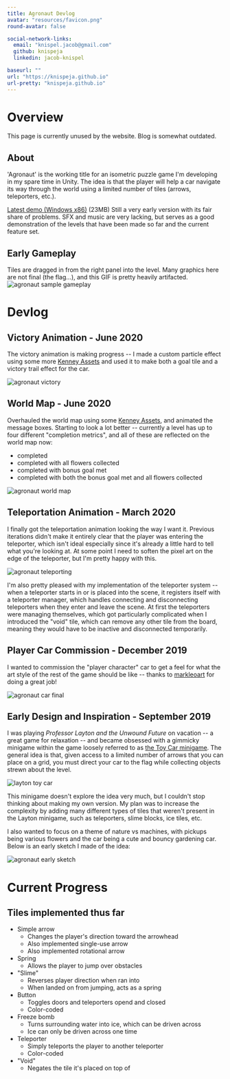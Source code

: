 ```yaml
---
title: Agronaut Devlog
avatar: "resources/favicon.png"
round-avatar: false

social-network-links:
  email: "knispel.jacob@gmail.com"
  github: knispeja
  linkedin: jacob-knispel

baseurl: ""
url: "https://knispeja.github.io"
url-pretty: "knispeja.github.io"
---
```


# Overview
This page is currently unused by the website. Blog is somewhat outdated.

## About
'Agronaut' is the working title for an isometric puzzle game I'm developing in my spare time in Unity.
The idea is that the player will help a car navigate its way through the world using a limited number of tiles (arrows, teleporters, etc.).

[Latest demo (Windows x86)](https://www.dropbox.com/s/lt0gx84jbbjx541/Agronaut-Aug2020.zip?dl=0) (23MB)
Still a very early version with its fair share of problems.
SFX and music are very lacking, but serves as a good demonstration of the levels that have been made so far and the current feature set.

## Early Gameplay
Tiles are dragged in from the right panel into the level. Many graphics here are not final (the flag...), and this GIF is pretty heavily artifacted.
![agronaut sample gameplay](resources/blog/agronaut/agronaut-sample-gameplay.gif)

# Devlog

## Victory Animation - June 2020
The victory animation is making progress -- I made a custom particle effect using some more [Kenney Assets](https://www.kenney.nl/assets) and used it to make both a goal tile and a victory trail effect for the car.

![agronaut victory](resources/blog/agronaut/agronaut-victory-1.gif)

## World Map - June 2020
Overhauled the world map using some [Kenney Assets](https://www.kenney.nl/assets), and animated the message boxes. Starting to look a lot better -- currently a level has up to four different "completion metrics", and all of these are reflected on the world map now:
* completed
* completed with all flowers collected
* completed with bonus goal met
* completed with both the bonus goal met and all flowers collected

![agronaut world map](resources/blog/agronaut/agronaut-worldmap.gif)

## Teleportation Animation - March 2020
I finally got the teleportation animation looking the way I want it. Previous iterations didn't make it entirely clear that the player was entering the teleporter, which isn't ideal especially since it's already a little hard to tell what you're looking at. At some point I need to soften the pixel art on the edge of the teleporter, but I'm pretty happy with this.

![agronaut teleporting](resources/blog/agronaut/agronaut-teleport-loop.gif)

I'm also pretty pleased with my implementation of the teleporter system -- when a teleporter starts in or is placed into the scene, it registers itself with a teleporter manager, which handles connecting and disconnecting teleporters when they enter and leave the scene. At first the teleporters were managing themselves, which got particularly complicated when I introduced the "void" tile, which can remove any other tile from the board, meaning they would have to be inactive and disconnected temporarily.

## Player Car Commission - December 2019
I wanted to commission the "player character" car to get a feel for what the art style of the rest of the game should be like -- thanks to [markleoart](https://www.fiverr.com/markleoart) for doing a great job!

![agronaut car final](resources/blog/agronaut/agronaut-commission-animated.gif)

## Early Design and Inspiration - September 2019
I was playing _Professor Layton and the Unwound Future_ on vacation -- a great game for relaxation -- and became obsessed with a gimmicky minigame within the game loosely referred to as [the Toy Car minigame](https://layton.fandom.com/wiki/Toy_Car). The general idea is that, given access to a limited number of arrows that you can place on a grid, you must direct your car to the flag while collecting objects strewn about the level.

![layton toy car](https://vignette.wikia.nocookie.net/layton/images/5/54/ToyCar06.png/revision/latest/scale-to-width-down/160?cb=20110626190750)

This minigame doesn't explore the idea very much, but I couldn't stop thinking about making my own version. My plan was to increase the complexity by adding many different types of tiles that weren't present in the Layton minigame, such as teleporters, slime blocks, ice tiles, etc.

I also wanted to focus on a theme of nature vs machines, with pickups being various flowers and the car being a cute and bouncy gardening car. Below is an early sketch I made of the idea:

![agronaut early sketch](resources/blog/agronaut/agronaut-early-sketch.jpg)

# Current Progress
## Tiles implemented thus far
* Simple arrow
    * Changes the player's direction toward the arrowhead
    * Also implemented single-use arrow
    * Also implemented rotational arrow
* Spring
    * Allows the player to jump over obstacles
* "Slime"
    * Reverses player direction when ran into
    * When landed on from jumping, acts as a spring
* Button
    * Toggles doors and teleporters opend and closed
    * Color-coded
* Freeze bomb
    * Turns surrounding water into ice, which can be driven across
    * Ice can only be driven across one time
* Teleporter
    * Simply teleports the player to another teleporter
    * Color-coded
* "Void"
    * Negates the tile it's placed on top of